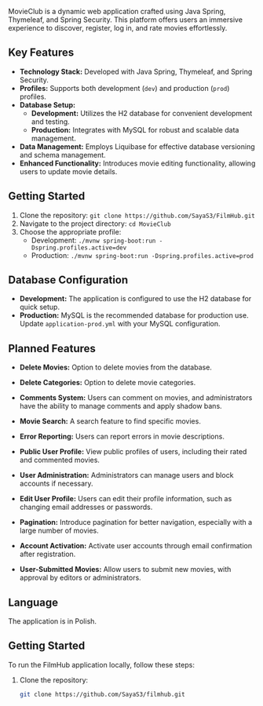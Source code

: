 MovieClub is a dynamic web application crafted using Java Spring, Thymeleaf, and Spring Security. This platform offers users an immersive experience to discover, register, log in, and rate movies effortlessly.

## Key Features

- **Technology Stack:** Developed with Java Spring, Thymeleaf, and Spring Security.
- **Profiles:** Supports both development (`dev`) and production (`prod`) profiles.
- **Database Setup:**
   - **Development:** Utilizes the H2 database for convenient development and testing.
   - **Production:** Integrates with MySQL for robust and scalable data management.
- **Data Management:** Employs Liquibase for effective database versioning and schema management.
- **Enhanced Functionality:** Introduces movie editing functionality, allowing users to update movie details.

## Getting Started

1. Clone the repository: `git clone https://github.com/SayaS3/FilmHub.git`
2. Navigate to the project directory: `cd MovieClub`
3. Choose the appropriate profile:
   - Development: `./mvnw spring-boot:run -Dspring.profiles.active=dev`
   - Production: `./mvnw spring-boot:run -Dspring.profiles.active=prod`

## Database Configuration

- **Development:** The application is configured to use the H2 database for quick setup.
- **Production:** MySQL is the recommended database for production use. Update `application-prod.yml` with your MySQL configuration.

## Planned Features

- **Delete Movies:** Option to delete movies from the database.

- **Delete Categories:** Option to delete movie categories.

- **Comments System:** Users can comment on movies, and administrators have the ability to manage comments and apply shadow bans.

- **Movie Search:** A search feature to find specific movies.

- **Error Reporting:** Users can report errors in movie descriptions.

- **Public User Profile:** View public profiles of users, including their rated and commented movies.

- **User Administration:** Administrators can manage users and block accounts if necessary.

- **Edit User Profile:** Users can edit their profile information, such as changing email addresses or passwords.

- **Pagination:** Introduce pagination for better navigation, especially with a large number of movies.

- **Account Activation:** Activate user accounts through email confirmation after registration.

- **User-Submitted Movies:** Allow users to submit new movies, with approval by editors or administrators.

## Language

The application is in Polish.

## Getting Started

To run the FilmHub application locally, follow these steps:

1. Clone the repository:

   ```bash
   git clone https://github.com/SayaS3/filmhub.git
